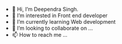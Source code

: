 - 👋 Hi, I’m Deependra Singh.
- 👀 I’m interested in Front end developer
- 🌱 I’m currently learning Web development
- 💞️ I’m looking to collaborate on ...
- 📫 How to reach me ...

<!---
trdxlucifer/trdxlucifer is a ✨ special ✨ repository because its `README.md` (this file) appears on your GitHub profile.
You can click the Preview link to take a look at your changes.
--->
